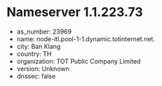 # Nameserver 1.1.223.73

* as_number: 23969
* name: node-itl.pool-1-1.dynamic.totinternet.net.
* city: Ban Klang
* country: TH
* organization: TOT Public Company Limited
* version: Unknown
* dnssec: false
